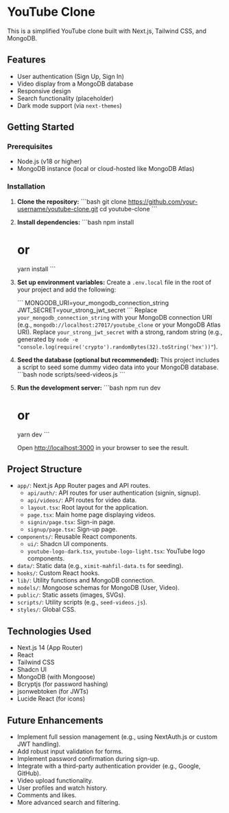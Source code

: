 # YouTube Clone

This is a simplified YouTube clone built with Next.js, Tailwind CSS, and MongoDB.

## Features

- User authentication (Sign Up, Sign In)
- Video display from a MongoDB database
- Responsive design
- Search functionality (placeholder)
- Dark mode support (via `next-themes`)

## Getting Started

### Prerequisites

- Node.js (v18 or higher)
- MongoDB instance (local or cloud-hosted like MongoDB Atlas)

### Installation

1.  **Clone the repository:**
    \`\`\`bash
    git clone https://github.com/your-username/youtube-clone.git
    cd youtube-clone
    \`\`\`

2.  **Install dependencies:**
    \`\`\`bash
    npm install
    # or
    yarn install
    \`\`\`

3.  **Set up environment variables:**
    Create a `.env.local` file in the root of your project and add the following:

    \`\`\`
    MONGODB_URI=your_mongodb_connection_string
    JWT_SECRET=your_strong_jwt_secret
    \`\`\`
    Replace `your_mongodb_connection_string` with your MongoDB connection URI (e.g., `mongodb://localhost:27017/youtube_clone` or your MongoDB Atlas URI).
    Replace `your_strong_jwt_secret` with a strong, random string (e.g., generated by `node -e "console.log(require('crypto').randomBytes(32).toString('hex'))"`).

4.  **Seed the database (optional but recommended):**
    This project includes a script to seed some dummy video data into your MongoDB database.
    \`\`\`bash
    node scripts/seed-videos.js
    \`\`\`

5.  **Run the development server:**
    \`\`\`bash
    npm run dev
    # or
    yarn dev
    \`\`\`

    Open [http://localhost:3000](http://localhost:3000) in your browser to see the result.

## Project Structure

-   `app/`: Next.js App Router pages and API routes.
    -   `api/auth/`: API routes for user authentication (signin, signup).
    -   `api/videos/`: API routes for video data.
    -   `layout.tsx`: Root layout for the application.
    -   `page.tsx`: Main home page displaying videos.
    -   `signin/page.tsx`: Sign-in page.
    -   `signup/page.tsx`: Sign-up page.
-   `components/`: Reusable React components.
    -   `ui/`: Shadcn UI components.
    -   `youtube-logo-dark.tsx`, `youtube-logo-light.tsx`: YouTube logo components.
-   `data/`: Static data (e.g., `ximit-mahfil-data.ts` for seeding).
-   `hooks/`: Custom React hooks.
-   `lib/`: Utility functions and MongoDB connection.
-   `models/`: Mongoose schemas for MongoDB (User, Video).
-   `public/`: Static assets (images, SVGs).
-   `scripts/`: Utility scripts (e.g., `seed-videos.js`).
-   `styles/`: Global CSS.

## Technologies Used

-   Next.js 14 (App Router)
-   React
-   Tailwind CSS
-   Shadcn UI
-   MongoDB (with Mongoose)
-   Bcryptjs (for password hashing)
-   jsonwebtoken (for JWTs)
-   Lucide React (for icons)

## Future Enhancements

-   Implement full session management (e.g., using NextAuth.js or custom JWT handling).
-   Add robust input validation for forms.
-   Implement password confirmation during sign-up.
-   Integrate with a third-party authentication provider (e.g., Google, GitHub).
-   Video upload functionality.
-   User profiles and watch history.
-   Comments and likes.
-   More advanced search and filtering.
